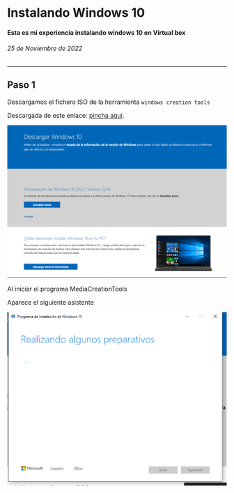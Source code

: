 # Instalando Windows 10
#### Esta es mi experiencia instalando windows 10 en Virtual box

###### 25 de Noviembre de 2022

------

## Paso 1
Descargamos el fichero ISO de la herramienta
``windows creation tools``

Descargada de este enlace: [pincha aqui](https://www.microsoft.com/es-es/software-download/windows10).

![](img/img01.png)



Al iniciar el programa MediaCreationTools

Aparece el siguiente asistente

![](img/img02.png)





